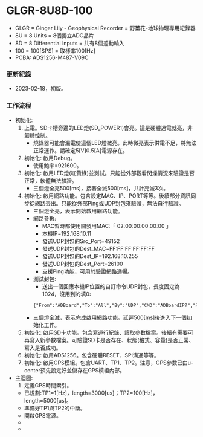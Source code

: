 # GLGR-8U8D-100
+ GLGR = Ginger Lily - Geophysical Recorder = 野薑花-地球物理專用紀錄器
+ 8U = 8 Units = 8個獨立ADC晶片
+ 8D = 8 Differential Inputs = 共有8個差動輸入
+ 100 = 100[SPS] = 取樣率100[Hz]
+ PCBA: ADS1256-M487-V09C

### 更新紀錄
+ 2023-02-18，初版。

### 工作流程
+ 初始化:
  1. 上電。SD卡槽旁邊的LED燈(SD_POWER1)會亮。這是硬體過電就亮，非韌體控制。
      + 燒錄器可能會漏電使這個LED燈微亮。此時微亮表示供電不足，將無法正常運作。請確定5[V]0.5[A]電源存在。
  2. 初始化: 啟用Debug。
      + 使用鮑率=921600。
  3. 初始化: 啟用LED燈(紅黃綠)並測試。只能從外部觀看閃爍情況來驗證是否正常，軟體無法驗證。
      + 三個燈全亮500[ms]，接著全滅500[ms]，共計亮滅3次。
  4. 初始化: 啟用網路功能。包含設定MAC、IP、PORT等等。後續部分資訊同步從網路丟出。只能從外部Ping或UDP封包來驗證，無法自行驗證。
      + 三個燈全亮，表示開始啟用網路功能。
      + 網路參數:
        + MAC暫時都使用開發用MAC:「 02:00:00:00:00:00 」
        + 本機IP=192.168.10.11
        + 發送UDP封包的Src_Port=49152
        + 發送UDP封包的Dest_MAC=FF:FF:FF:FF:FF:FF
        + 發送UDP封包的Dest_IP=192.168.10.255
        + 發送UDP封包的Dest_Port=26100
        + 支援Ping功能，可用於驗證網路通暢。
      + 測試封包:
        + 送出一個回應本機IP位置的自訂命令UDP封包，長度固定為1024，沒用到的填0:
        ```
        {"From":"ADBoard","To":"All","By":"UDP","CMD":"ADBoardIP?","Return":"192.168.10.11"}
        ```
      + 三個燈全滅，表示完成啟用網路功能。延遲500[ms]後進入下一個初始化工作。
  5. 初始化: 啟用SD卡功能。包含寫運行紀錄、讀取參數檔案。後續有需要可再寫入新參數檔案。可驗證SD卡是否存在、狀態(格式、容量)是否正常、寫入是否成功。
  6. 初始化: 啟用ADS1256。包含硬體RESET、SPI溝通等等。
  7. 初始化: 啟用GPS模組。包含UART、TP1、TP2。注意，GPS參數已由u-center預先設定好並儲存在GPS模組內部。
+ 主迴圈:
  1. 定義GPS時間索引。
    + 已規劃:TP1=1[Hz]，length=3000[us]；TP2=100[Hz]，length=5000[us]。
    + 準備好TP1與TP2的中斷。
    + 開啟GPS電源。
    + 
  +
